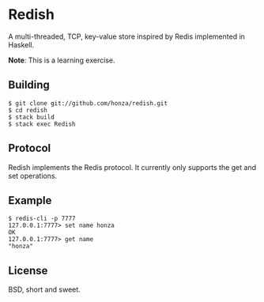Redish
======

A multi-threaded, TCP, key-value store inspired by Redis implemented in
Haskell.

**Note**: This is a learning exercise.

Building
--------

    $ git clone git://github.com/honza/redish.git
    $ cd redish
    $ stack build
    $ stack exec Redish

Protocol
--------

Redish implements the Redis protocol.  It currently only supports the get and
set operations.

Example
-------

```
$ redis-cli -p 7777
127.0.0.1:7777> set name honza
OK
127.0.0.1:7777> get name
"honza"
```

License
-------

BSD, short and sweet.
